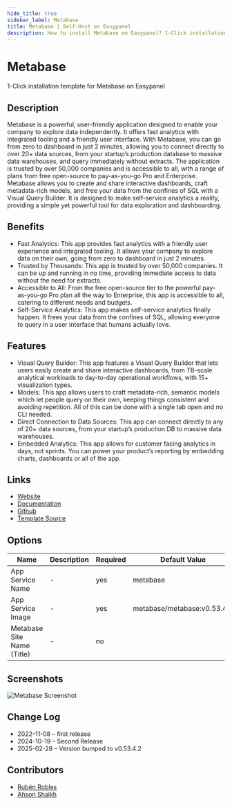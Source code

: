 ```yaml
---
hide_title: true
sidebar_label: Metabase
title: Metabase | Self-Host on Easypanel
description: How to install Metabase on Easypanel? 1-Click installation template for Metabase on Easypanel
---
```


<!-- generated -->

# Metabase

1-Click installation template for Metabase on Easypanel

## Description

Metabase is a powerful, user-friendly application designed to enable your company to explore data independently. It offers fast analytics with integrated tooling and a friendly user interface. With Metabase, you can go from zero to dashboard in just 2 minutes, allowing you to connect directly to over 20+ data sources, from your startup’s production database to massive data warehouses, and query immediately without extracts. The application is trusted by over 50,000 companies and is accessible to all, with a range of plans from free open-source to pay-as-you-go Pro and Enterprise. Metabase allows you to create and share interactive dashboards, craft metadata-rich models, and free your data from the confines of SQL with a Visual Query Builder. It is designed to make self-service analytics a reality, providing a simple yet powerful tool for data exploration and dashboarding.

## Benefits

- Fast Analytics: This app provides fast analytics with a friendly user experience and integrated tooling. It allows your company to explore data on their own, going from zero to dashboard in just 2 minutes.
- Trusted by Thousands: This app is trusted by over 50,000 companies. It can be up and running in no time, providing immediate access to data without the need for extracts.
- Accessible to All: From the free open-source tier to the powerful pay-as-you-go Pro plan all the way to Enterprise, this app is accessible to all, catering to different needs and budgets.
- Self-Service Analytics: This app makes self-service analytics finally happen. It frees your data from the confines of SQL, allowing everyone to query in a user interface that humans actually love.

## Features

- Visual Query Builder: This app features a Visual Query Builder that lets users easily create and share interactive dashboards, from TB-scale analytical workloads to day-to-day operational workflows, with 15+ visualization types.
- Models: This app allows users to craft metadata-rich, semantic models which let people query on their own, keeping things consistent and avoiding repetition. All of this can be done with a single tab open and no CLI needed.
- Direct Connection to Data Sources: This app can connect directly to any of 20+ data sources, from your startup’s production DB to massive data warehouses.
- Embedded Analytics: This app allows for customer facing analytics in days, not sprints. You can power your product’s reporting by embedding charts, dashboards or all of the app.

## Links

- [Website](https://www.metabase.com/)
- [Documentation](https://www.metabase.com/docs/latest/)
- [Github](https://github.com/metabase/metabase/)
- [Template Source](https://github.com/easypanel-io/templates/tree/main/templates/metabase)

## Options

Name | Description | Required | Default Value
-|-|-|-
App Service Name | - | yes | metabase
App Service Image | - | yes | metabase/metabase:v0.53.4.2
Metabase Site Name (Title) | - | no | 

## Screenshots

![Metabase Screenshot](./assets/screenshot.png)

## Change Log

- 2022-11-08 – first release
- 2024-10-19 – Second Release
- 2025-02-28 – Version bumped to v0.53.4.2

## Contributors

- [Rubén Robles](https://github.com/D8vjork)
- [Ahson Shaikh](https://github.com/Ahson-Shaikh)
